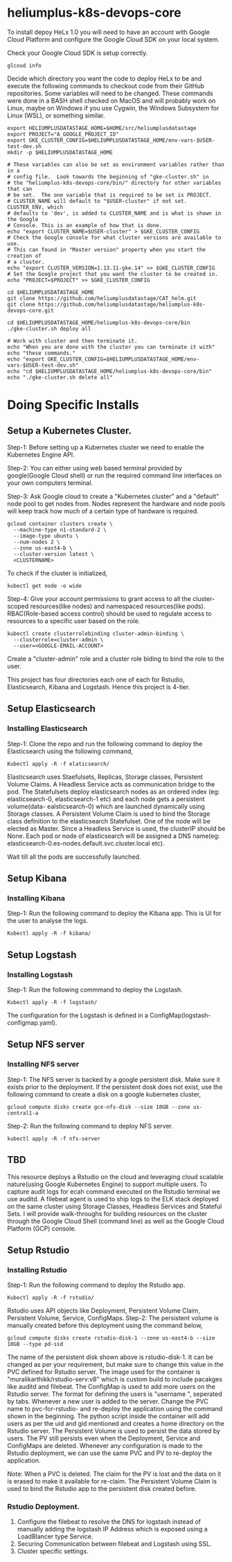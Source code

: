 # heliumplus-k8s-devops-core

To install depoy HeLx 1.0 you will need to have an account with Google Cloud Platform and configure the Google Cloud SDK on your local system.  

Check your Google Cloud SDK is setup correctly.
```
glcoud info
```
Decide which directory you want the code to deploy HeLx to be and execute the following commands to checkout code from their GitHub repositories.  Some variables will need to be changed.  These commands were done in a BASH shell checked on MacOS and will probably work on Linux, maybe on Windows if you use Cygwin, the Windows Subsystem for Linux (WSL), or something similar.
```
export HELIUMPLUSDATASTAGE_HOME=$HOME/src/heliumplusdatastage
export PROJECT="A_GOOGLE_PROJECT_ID"
export GKE_CLUSTER_CONFIG=$HELIUMPLUSDATASTAGE_HOME/env-vars-$USER-test-dev.sh
mkdir -p $HELIUMPLUSDATASTAGE_HOME

# These variables can also be set as environment variables rather than in a
# config file.  Look towards the beginning of "gke-cluster.sh" in
# the "heliumplus-k8s-devops-core/bin/" directory for other variables that can
# be set.  The one variable that is required to be set is PROJECT.
# CLUSTER_NAME will default to "$USER-cluster" if not set.  CLUSTER_ENV, which
# defaults to 'dev', is added to CLUSTER_NAME and is what is shown in the Google
# Console. This is an example of how that is done.
echo "export CLUSTER_NAME=$USER-cluster" > $GKE_CLUSTER_CONFIG
# Check the Google console for what cluster versions are available to use.
# This can found in "Master version" property when you start the creation of
# a cluster.
echo "export CLUSTER_VERSION=1.13.11-gke.14" >> $GKE_CLUSTER_CONFIG
# Set the Google project that you want the cluster to be created in.
echo "PROJECT=$PROJECT" >> $GKE_CLUSTER_CONFIG

cd $HELIUMPLUSDATASTAGE_HOME
git clone https://github.com/heliumplusdatastage/CAT_helm.git
git clone https://github.com/heliumplusdatastage/heliumplus-k8s-devops-core.git

cd $HELIUMPLUSDATASTAGE_HOME/heliumplus-k8s-devops-core/bin
./gke-cluster.sh deploy all

# Work with cluster and then terminate it.
echo "When you are done with the cluster you can terminate it with"
echo "these commands."
echo "export GKE_CLUSTER_CONFIG=$HELIUMPLUSDATASTAGE_HOME/env-vars-$USER-test-dev.sh"
echo "cd $HELIUMPLUSDATASTAGE_HOME/heliumplus-k8s-devops-core/bin"
echo "./gke-cluster.sh delete all"
```
# Doing Specific Installs

## Setup a Kubernetes Cluster.

Step-1: Before setting up a Kubernetes cluster we need to enable the Kubernetes Engine API.

Step-2: You can either using web based terminal provided by google(Google Cloud shell) or run the required command line interfaces on your own computers terminal.

Step-3: Ask Google cloud to create a "Kubernetes cluster" and a "default" node pool to get nodes from. Nodes represent the hardware and node pools will keep track how much of a certain type of hardware is required.
```
gcloud container clusters create \
  --machine-type n1-standard-2 \
  --image-type ubuntu \
  --num-nodes 2 \
  --zone us-east4-b \
  --cluster-version latest \
  <CLUSTERNAME>
```
To check if the cluster is initialized,
```
kubectl get node -o wide
```

Step-4: Give your account permissions to grant access to all the cluster-scoped resources(like nodes) and namespaced resources(like pods). RBAC(Role-based access control) should be used to regulate access to resources to a specific user based on the role.
```
kubectl create clusterrolebinding cluster-admin-binding \
  --clusterrole=cluster-admin \
  --user=<GOOGLE-EMAIL-ACCOUNT>
```
Create a "cluster-admin" role and a cluster role biding to bind the role to the user.

This project has four directories each one of each for Rstudio, Elasticsearch, Kibana and Logstash. Hence this project is 4-tier.
## Setup Elasticsearch
### Installing Elasticsearch
Step-1: Clone the repo and run the following command to deploy the Elasticsearch using the following command,
```
Kubectl apply -R -f elaticsearch/
```
Elasticsearch uses Staefulsets, Replicas, Storage classes, Persistent Volume Claims. A Headless Service acts as communication bridge to the pod. The Statefulsets
deploy elasticsearch nodes as an ordered index (eg: elasticsearch-0, elasticsearch-1 etc) and each node gets a persistent volume(data-
ealsticsearch-0) which are launched dynamically using Storage classes. A Persistent Volume Claim is used to bind the Storage class
definition to the elasticsearch Statefulset. One of the node will be elected as Master. Since a Headless Service is used, the clusterIP
should be None. Each pod or node of elasticsearch will be assigned a DNS name(eg: elasticsearch-0.es-nodes.default.svc.cluster.local etc).

Wait till all the pods are successfully launched.

## Setup Kibana
### Installing Kibana
Step-1: Run the following command to deploy the Kibana app. This is UI for the user to analyse the logs.
```
Kubectl apply -R -f kibana/
```

## Setup Logstash
### Installing Logstash
Step-1: Run the following commmand to deploy the Logstash.
```
Kubectl apply -R -f logstash/
```
The configuration for the Logstash is defined in a ConfigMap(logstash-configmap.yaml).

## Setup NFS server
### Installing NFS server
Step-1: The NFS server is backed by a google persistent disk. Make sure it exists prior to the deployment. If the persistent dosk does not exist, use the following command to create a disk on a google kubernetes cluster,
```
gcloud compute disks create gce-nfs-disk --size 10GB --zone us-central1-a
```
Step-2: Run the following command to deploy NFS server.
```
kubectl apply -R -f nfs-server
```

## TBD

This resource deploys a Rstudio on the cloud and leveraging cloud scalable nature(using Google Kubernetes Engine) to support multiple
users.
To capture audit logs for ecah command executed on the Rstudio terminal we use auditd. A filebeat agent is used to ship logs to the
ELK stack deployed on the same cluster using Storage Classes, Headless Services and Stateful Sets.
I will provide walk-throughs for building resources on the cluster through the Google Cloud Shell (command line) as well as the
Google Cloud Platform (GCP) console.

## Setup Rstudio
### Installing Rstudio
Step-1: Run the following command to deploy the Rstudio app.
```
Kubectl apply -R -f rstudio/
```
Rstudio uses API objects like Deployment, Persistent Volume Claim, Persistent Volume, Service, ConfigMaps.
Step-2: The persistent volume is manually created before this deployment using the command below,
```
gcloud compute disks create rstudio-disk-1 --zone us-east4-b --size 10GB --type pd-ssd
```
The name of the persistent disk shown above is rstudio-disk-1. It can be changed as per your requirement, but make sure to change this value in the PVC defined for Rstudio server.
The image used for the container is "muralikarthikk/rstudio-serv:v8" which is custom build to include pacakges like auditd and filebeat.
The ConfigMap is used to add more users on the Rstudio server. The format for defining the users is "username <uid> <gid>", seperated by tabs. Whenever a new user is added to the server. Change the PVC name to pvc-for-rstudio-<number> and re-deploy the application using the command shown in the beginning. The python script inside the container will add users as per the uid and gid mentioned and creates a home directory on the Rstudio server.
The Persistent Volume is used to persist the data stored by users. The PV still persists even when the Deployment, Service and ConfigMaps are deleted. Whenever any configuration is made to the Rstudio deployment, we can use the same PVC and PV to re-deploy the application.

Note: When a PVC is deleted. The claim for the PV is lost and the data on it is erased to make it available for re-claim.
The Persistent Volume Claim is used to bind the Rstudio app to the persistent disk created before.


### Rstudio Deployment.
1) Configure the filebeat to resolve the DNS for logstash instead of manually adding the logstash IP Address which is exposed using a LoadBlancer type Service.
2) Securing Communication between filebeat and Logstash using SSL.
3) Cluster specific settings.
